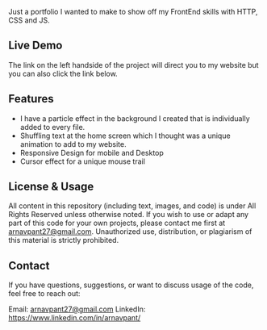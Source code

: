 Just a portfolio I wanted to make to show off my FrontEnd skills with HTTP, CSS and JS.

## Live Demo

The link on the left handside of the project will direct you to my website but you can also click the link below.

## Features

- I have a particle effect in the background I created that is individually added to every file.
- Shuffling text at the home screen which I thought was a unique animation to add to my website.
- Responsive Design for mobile and Desktop
- Cursor effect for a unique mouse trail


## License & Usage

All content in this repository (including text, images, and code) is under All Rights Reserved unless otherwise noted.
If you wish to use or adapt any part of this code for your own projects, please contact me first at arnavpant27@gmail.com. Unauthorized use, distribution, or plagiarism of this material is strictly prohibited.

## Contact

If you have questions, suggestions, or want to discuss usage of the code, feel free to reach out:

Email: arnavpant27@gmail.com
LinkedIn: https://www.linkedin.com/in/arnavpant/

